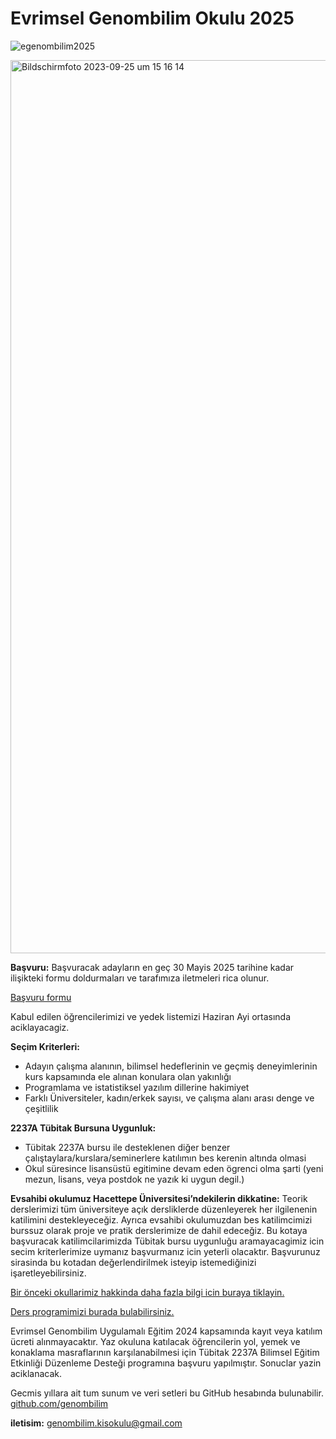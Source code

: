 # Evrimsel Genombilim Okulu 2025

![egenombilim2025](https://github.com/user-attachments/assets/dfea043f-c512-4637-8433-c186cd8dc3b2)


<img width="1429" alt="Bildschirmfoto 2023-09-25 um 15 16 14" src="https://tugcebilgin.files.wordpress.com/2024/02/egenombilim2024-1.jpg">

**Başvuru:**
Başvuracak adayların en geç  30 Mayis 2025 tarihine kadar ilişikteki formu doldurmaları ve tarafımıza iletmeleri rica olunur.

<a href="https://docs.google.com/forms/d/e/1FAIpQLSfz7GaVkyBgLaLAmng7dhLhh5ZU6wrGpglZFDvlOE1whIKjOA/viewform?usp=sf_link"> Başvuru formu </a>

Kabul edilen öğrencilerimizi ve yedek listemizi Haziran Ayi ortasında aciklayacagiz.
  
**Seçim Kriterleri:​**
- Adayın çalışma alanının, bilimsel hedeflerinin ve geçmiş deneyimlerinin kurs kapsamında ele alınan konulara olan yakınlığı
- Programlama ve istatistiksel yazılım dillerine hakimiyet
- Farklı Üniversiteler, kadın/erkek sayısı, ve çalışma alanı arası denge ve çeşitlilik

**2237A Tübitak Bursuna Uygunluk:​**

- Tübitak 2237A bursu ile desteklenen diğer benzer çalıştaylara/kurslara/seminerlere katılımın bes kerenin altında olmasi
- Okul süresince lisansüstü egitimine devam eden ögrenci olma şarti (yeni mezun, lisans, veya postdok ne yazık ki uygun degil.)

**Evsahibi okulumuz Hacettepe Üniversitesi’ndekilerin dikkatine:​**
Teorik derslerimizi tüm üniversiteye açık dersliklerde düzenleyerek her ilgilenenin katilimini destekleyeceğiz.
Ayrıca evsahibi okulumuzdan bes katilimcimizi burssuz olarak proje ve pratik derslerimize de dahil edeceğiz. Bu kotaya başvuracak katilimcilarimizda Tübitak bursu uygunluğu aramayacagimiz icin secim kriterlerimize uymanız başvurmanız icin yeterli olacaktır. Başvurunuz sirasinda bu kotadan değerlendirilmek isteyip istemediğinizi işaretleyebilirsiniz.


<a href="https://egenombilim.wixsite.com/home/gecmis-okullarimiz"> Bir önceki okullarimiz hakkinda daha fazla bilgi icin buraya tiklayin. </a>

<a href="https://docs.google.com/spreadsheets/d/1K26sUrWdc2ybOAbIRHyc0t4ksxafgllzc2mUYuQb9r4/edit?pli=1#gid=2022709799"> Ders programimizi burada bulabilirsiniz. </a>

Evrimsel Genombilim Uygulamalı Eğitim 2024 kapsamında kayıt veya katılım ücreti alınmayacaktır. Yaz okuluna katılacak öğrencilerin yol, yemek ve konaklama masraflarının karşılanabilmesi için Tübitak 2237A Bilimsel Eğitim Etkinliği Düzenleme Desteği programına başvuru yapılmıştır. Sonuclar yazin aciklanacak.

Gecmis yıllara ait tum sunum ve veri setleri bu GitHub hesabında bulunabilir. 
<a href="https://github.com/genombilim"> github.com/genombilim </a>

**iletisim:​** genombilim.kisokulu@gmail.com 
